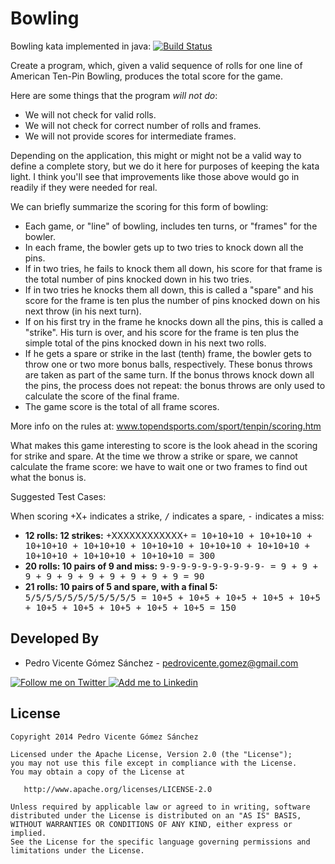 Bowling
========

Bowling kata implemented in java: [![Build Status](https://travis-ci.org/pedrovgs/Bowling-Kata.svg?branch=master)](https://travis-ci.org/pedrovgs/Bowling-Kata)

Create a program, which, given a valid sequence of rolls for one line of American Ten-Pin Bowling, produces the total score for the game.

Here are some things that the program <em>will not do</em>:

* We will not check for valid rolls.
* We will not check for correct number of rolls and frames.
* We will not provide scores for intermediate frames.

Depending on the application, this might or might not be a valid way to define a complete story, but we do it here for purposes of keeping the kata light. I think you'll see that improvements like those above would go in readily if they were needed for real.

We can briefly summarize the scoring for this form of bowling:

* Each game, or "line" of bowling, includes ten turns, or "frames" for the bowler.
* In each frame, the bowler gets up to two tries to knock down all the pins.
* If in two tries, he fails to knock them all down, his score for that frame is the total number of pins knocked down in his two tries.
* If in two tries he knocks them all down, this is called a "spare" and his score for the frame is ten plus the number of pins knocked down on his next throw (in his next turn).
* If on his first try in the frame he knocks down all the pins, this is called a "strike". His turn is over, and his score for the frame is ten plus the simple total of the pins knocked down in his next two rolls.
* If he gets a spare or strike in the last (tenth) frame, the bowler gets to throw one or two more bonus balls, respectively. These bonus throws are taken as part of the same turn. If the bonus throws knock down all the pins, the process does not repeat: the bonus throws are only used to calculate the score of the final frame.
* The game score is the total of all frame scores.

More info on the rules at: <a href="www.topendsports.com/sport/tenpin/scoring.htm">www.topendsports.com/sport/tenpin/scoring.htm</a>

What makes this game interesting to score is the look ahead in the scoring for strike and spare. At the time we throw a strike or spare, we cannot calculate the frame score: we have to wait one or two frames to find out what the bonus is.

Suggested Test Cases:

When scoring +X+ indicates a strike, <tt>/</tt> indicates a spare, <tt>-</tt> indicates a miss:

* <b>12 rolls: 12 strikes:</b> +XXXXXXXXXXXX+  <tt>= 10+10+10 + 10+10+10 + 10+10+10 + 10+10+10 + 10+10+10 + 10+10+10 + 10+10+10 + 10+10+10 + 10+10+10 + 10+10+10 = 300</tt>
* <b>20 rolls: 10 pairs of 9 and miss:</b> <tt>9-9-9-9-9-9-9-9-9-9- = 9 + 9 + 9 + 9 + 9 + 9 + 9 + 9 + 9 + 9 = 90</tt>
* <b>21 rolls: 10 pairs of 5 and spare, with a final 5:</b> <tt>5/5/5/5/5/5/5/5/5/5/5 = 10+5 + 10+5 + 10+5 + 10+5 + 10+5 + 10+5 + 10+5 + 10+5 + 10+5 + 10+5 = 150</tt>


Developed By
------------

* Pedro Vicente Gómez Sánchez - <pedrovicente.gomez@gmail.com>

<a href="https://twitter.com/pedro_g_s">
  <img alt="Follow me on Twitter" src="http://imageshack.us/a/img812/3923/smallth.png" />
</a>
<a href="http://www.linkedin.com/in/pedrovg">
  <img alt="Add me to Linkedin" src="http://imageshack.us/a/img41/7877/smallld.png" />
</a>



License
-------

    Copyright 2014 Pedro Vicente Gómez Sánchez

    Licensed under the Apache License, Version 2.0 (the "License");
    you may not use this file except in compliance with the License.
    You may obtain a copy of the License at

       http://www.apache.org/licenses/LICENSE-2.0

    Unless required by applicable law or agreed to in writing, software
    distributed under the License is distributed on an "AS IS" BASIS,
    WITHOUT WARRANTIES OR CONDITIONS OF ANY KIND, either express or implied.
    See the License for the specific language governing permissions and
    limitations under the License.